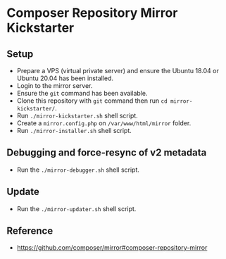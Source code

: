 # Composer Repository Mirror Kickstarter

## Setup

- Prepare a VPS (virtual private server) and ensure the Ubuntu 18.04 or Ubuntu 20.04 has been installed.
- Login to the mirror server.
- Ensure the `git` command has been available.
- Clone this repository with `git` command then run `cd mirror-kickstarter/`.
- Run `./mirror-kickstarter.sh` shell script.
- Create a `mirror.config.php` on `/var/www/html/mirror` folder.
- Run `./mirror-installer.sh` shell script.

## Debugging and force-resync of v2 metadata

- Run the `./mirror-debugger.sh` shell script.

## Update

- Run the `./mirror-updater.sh` shell script.

## Reference

- https://github.com/composer/mirror#composer-repository-mirror
